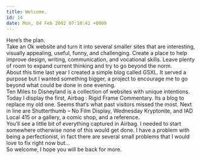 ```yaml
---
title: Welcome.
id: 14
date: Mon, 04 Feb 2002 07:10:41 +0000
---
```


Here’s the plan.  
 Take an Ok website and turn it into several smaller sites that are interesting, visually appealing, useful, funny, and challenging. Create a place to help improve design, writing, communication, and vocational skills. Leave plenty of room to expand current thinking and try to go beyond the norm.  
 About this time last year I created a simple blog called GSXL. It served a purpose but I wanted something bigger, a project to encourage me to go beyond what could be done in one evening.  
 Ten Miles to Disneyland is a collection of websites with unique intentions. Today I display the first, Airbag : Rigid Frame Commentary. Its a blog to replace my old one. Seems that’s what past visitors missed the most. Next in line are Shutterthumb – No Film Display, Wednesday Kryptonite, and IAD Local 415 or a gallery, a comic shop, and a reference.  
 You’ll see a little bit of everything captured in Airbag. I needed to start somewhere otherwise none of this would get done. I have a problem with being a perfectionist, in fact there are several small problems that I would love to fix right now but…  
 So welcome, I hope you will be back for more.



